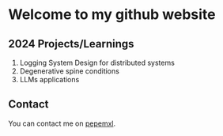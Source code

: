 # Welcome to my github website

## 2024 Projects/Learnings

1. Logging System Design for distributed systems
2. Degenerative spine conditions 
3. LLMs applications


## Contact

You can contact me on [pepemxl](mailto:pepemxl@gmail.com).